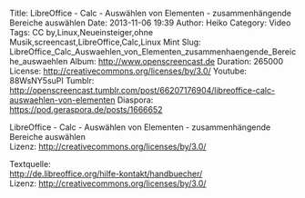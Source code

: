 Title: LibreOffice - Calc - Auswählen von Elementen - zusammenhängende Bereiche auswählen
Date: 2013-11-06 19:39
Author: Heiko
Category: Video
Tags: CC by,Linux,Neueinsteiger,ohne Musik,screencast,LibreOffice,Calc,Linux Mint
Slug: LibreOffice_Calc_Auswaehlen_von_Elementen_zusammenhaengende_Bereiche_auswaehlen
Album: http://www.openscreencast.de
Duration: 265000
License: http://creativecommons.org/licenses/by/3.0/
Youtube: 88WsNY5suPI
Tumblr: http://openscreencast.tumblr.com/post/66207176904/libreoffice-calc-auswaehlen-von-elementen
Diaspora: https://pod.geraspora.de/posts/1666652

LibreOffice - Calc - Auswählen von Elementen - zusammenhängende Bereiche
auswählen  
Lizenz: <http://creativecommons.org/licenses/by/3.0/>  
  
Textquelle:  
<http://de.libreoffice.org/hilfe-kontakt/handbuecher/>  
Lizenz: <http://creativecommons.org/licenses/by/3.0/>

